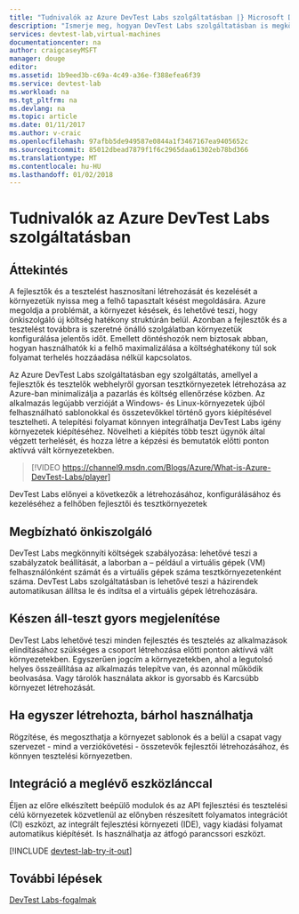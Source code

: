 ```yaml
---
title: "Tudnivalók az Azure DevTest Labs szolgáltatásban |} Microsoft Docs"
description: "Ismerje meg, hogyan DevTest Labs szolgáltatásban is megkönnyítheti létrehozására, kezelésére és az Azure virtuális gépek figyelése"
services: devtest-lab,virtual-machines
documentationcenter: na
author: craigcaseyMSFT
manager: douge
editor: 
ms.assetid: 1b9eed3b-c69a-4c49-a36e-f388efea6f39
ms.service: devtest-lab
ms.workload: na
ms.tgt_pltfrm: na
ms.devlang: na
ms.topic: article
ms.date: 01/11/2017
ms.author: v-craic
ms.openlocfilehash: 97afbb5de949587e0844a1f3467167ea9405652c
ms.sourcegitcommit: 85012dbead7879f1f6c2965daa61302eb78bd366
ms.translationtype: MT
ms.contentlocale: hu-HU
ms.lasthandoff: 01/02/2018
---
```

# <a name="about-azure-devtest-labs"></a>Tudnivalók az Azure DevTest Labs szolgáltatásban
## <a name="overview"></a>Áttekintés
A fejlesztők és a tesztelést hasznosítani létrehozását és kezelését a környezetük nyissa meg a felhő tapasztalt késést megoldására.  Azure megoldja a problémát, a környezet késések, és lehetővé teszi, hogy önkiszolgáló új költség hatékony struktúrán belül.  Azonban a fejlesztők és a tesztelést továbbra is szeretné önálló szolgálatban környezetük konfigurálása jelentős időt. Emellett döntéshozók nem biztosak abban, hogyan használhatók ki a felhő maximalizálása a költséghatékony túl sok folyamat terhelés hozzáadása nélkül kapcsolatos.

Az Azure DevTest Labs szolgáltatásban egy szolgáltatás, amellyel a fejlesztők és tesztelők webhelyről gyorsan tesztkörnyezetek létrehozása az Azure-ban minimalizálja a pazarlás és költség ellenőrzése közben. Az alkalmazás legújabb verzióját a Windows- és Linux-környezetek újból felhasználható sablonokkal és összetevőkkel történő gyors kiépítésével tesztelheti. A telepítési folyamat könnyen integrálhatja DevTest Labs igény környezetek kiépítéséhez. Növelheti a kiépítés több teszt ügynök által végzett terhelését, és hozza létre a képzési és bemutatók előtti ponton aktívvá vált környezetekben.

> [!VIDEO https://channel9.msdn.com/Blogs/Azure/What-is-Azure-DevTest-Labs/player]
> 
> 

DevTest Labs előnyei a következők a létrehozásához, konfigurálásához és kezeléséhez a felhőben fejlesztői és tesztkörnyezetek

## <a name="worry-free-self-service"></a>Megbízható önkiszolgáló
DevTest Labs megkönnyíti költségek szabályozása: lehetővé teszi a szabályzatok beállítását, a laborban a – például a virtuális gépek (VM) felhasználónként számát és a virtuális gépek száma tesztkörnyezetenként száma. DevTest Labs szolgáltatásban is lehetővé teszi a házirendek automatikusan állítsa le és indítsa el a virtuális gépek létrehozására.

## <a name="quickly-get-to-ready-to-test"></a>Készen áll-teszt gyors megjelenítése
DevTest Labs lehetővé teszi minden fejlesztés és tesztelés az alkalmazások elindításához szükséges a csoport létrehozása előtti ponton aktívvá vált környezetekben. Egyszerűen jogcím a környezetekben, ahol a legutolsó helyes összeállítása az alkalmazás telepítve van, és azonnal működik beolvasása. Vagy tárolók használata akkor is gyorsabb és Karcsúbb környezet létrehozását.

## <a name="create-once-use-everywhere"></a>Ha egyszer létrehozta, bárhol használhatja
Rögzítése, és megoszthatja a környezet sablonok és a belül a csapat vagy szervezet - mind a verziókövetési - összetevők fejlesztői létrehozásához, és könnyen tesztelési környezetben.

## <a name="integrates-with-your-existing-toolchain"></a>Integráció a meglévő eszközlánccal
Éljen az előre elkészített beépülő modulok és az API fejlesztési és tesztelési célú környezetek közvetlenül az előnyben részesített folyamatos integrációt (CI) eszközt, az integrált fejlesztési környezeti (IDE), vagy kiadási folyamat automatikus kiépítését. Is használhatja az átfogó parancssori eszközt.


[!INCLUDE [devtest-lab-try-it-out](../../includes/devtest-lab-try-it-out.md)]

## <a name="next-steps"></a>További lépések
[DevTest Labs-fogalmak](devtest-lab-concepts.md)

